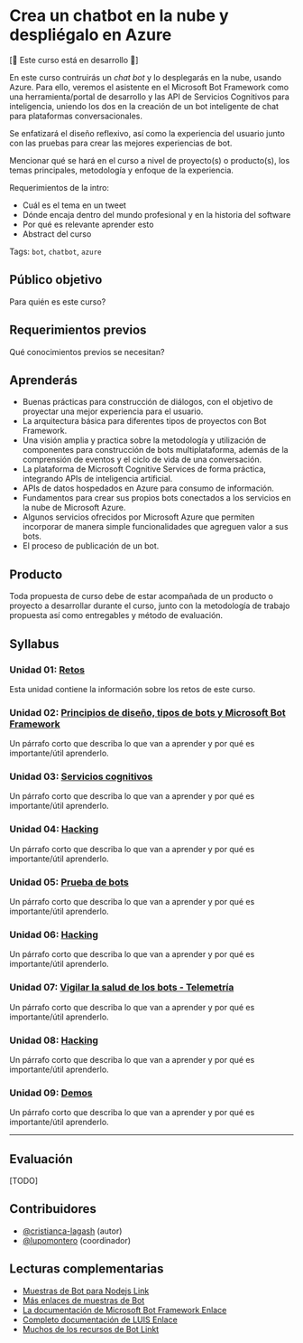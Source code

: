 # Crea un chatbot en la nube y despliégalo en Azure

[:construction: Este curso está en desarrollo :construction:]

En este curso contruirás un _chat bot_ y lo desplegarás en la nube, usando
Azure. Para ello, veremos el asistente en el Microsoft Bot Framework como una
herramienta/portal de desarrollo y las API de Servicios Cognitivos para
inteligencia, uniendo los dos en la creación de un bot inteligente de chat para
plataformas conversacionales.

Se enfatizará el diseño reflexivo, así como la experiencia del usuario junto con
las pruebas para crear las mejores experiencias de bot.

Mencionar qué se hará en el curso a nivel de proyecto(s) o producto(s), los
temas principales, metodología y enfoque de la experiencia.

Requerimientos de la intro:

* Cuál es el tema en un tweet
* Dónde encaja dentro del mundo profesional y en la historia del software
* Por qué es relevante aprender esto
* Abstract del curso

Tags: `bot`, `chatbot`, `azure`

## Público objetivo

Para quién es este curso?

## Requerimientos previos

Qué conocimientos previos se necesitan?

## Aprenderás

* Buenas prácticas para construcción de diálogos, con el objetivo de proyectar
  una mejor experiencia para el usuario.
* La arquitectura básica para diferentes tipos de proyectos con Bot Framework.
* Una visión amplia y practica sobre la metodología y utilización de componentes
  para construcción de bots multiplataforma, además de la comprensión de eventos
  y el ciclo de vida de una conversación.
* La plataforma de Microsoft Cognitive Services de forma práctica, integrando
  APIs de inteligencia artificial.
* APIs de datos hospedados en Azure para consumo de información.
* Fundamentos para crear sus propios bots conectados a los servicios en la nube
  de Microsoft Azure.
* Algunos servicios ofrecidos por Microsoft Azure que permiten incorporar de
  manera simple funcionalidades que agreguen valor a sus bots.
* El proceso de publicación de un bot.

## Producto

Toda propuesta de curso debe de estar acompañada de un producto o proyecto a
desarrollar durante el curso, junto con la metodología de trabajo propuesta
así como entregables y método de evaluación.

## Syllabus

### Unidad 01: [Retos](01-challenge)

Esta unidad contiene la información sobre los retos de este curso.

### Unidad 02: [Principios de diseño, tipos de bots y Microsoft Bot Framework](02-getting-started)

Un párrafo corto que describa lo que van a aprender y por qué es importante/útil
aprenderlo.

### Unidad 03: [Servicios cognitivos](03-cognitive-services)

Un párrafo corto que describa lo que van a aprender y por qué es importante/útil
aprenderlo.

### Unidad 04: [Hacking](04-hacking)

Un párrafo corto que describa lo que van a aprender y por qué es importante/útil
aprenderlo.

### Unidad 05: [Prueba de bots](05-testing)

Un párrafo corto que describa lo que van a aprender y por qué es importante/útil
aprenderlo.

### Unidad 06: [Hacking](06-hacking)

Un párrafo corto que describa lo que van a aprender y por qué es importante/útil
aprenderlo.

### Unidad 07: [Vigilar la salud de los bots - Telemetría](07-telemetry)

Un párrafo corto que describa lo que van a aprender y por qué es importante/útil
aprenderlo.

### Unidad 08: [Hacking](08-hacking)

Un párrafo corto que describa lo que van a aprender y por qué es importante/útil
aprenderlo.

### Unidad 09: [Demos](09-demos)

Un párrafo corto que describa lo que van a aprender y por qué es importante/útil
aprenderlo.

***

## Evaluación

[TODO]

## Contribuidores

* [@cristianca-lagash](https://github.com/cristianca-lagash) (autor)
* [@lupomontero](https://github.com/lupomontero) (coordinador)

## Lecturas complementarias

* [Muestras de Bot para Nodejs Link](https://github.com/Microsoft/BotBuilder/tree/master/Node/examples)
* [Más enlaces de muestras de Bot](https://github.com/Microsoft/BotBuilder-Samples)
* [La documentación de Microsoft Bot Framework Enlace](https://docs.microsoft.com/en-us/bot-framework)
* [Completo documentación de LUIS Enlace](https://www.luis.ai/home)
* [Muchos de los recursos de Bot Linkt](https://blogs.msdn.microsoft.com/smich/2016/09/30/microsoft-bot-framework-resources)
